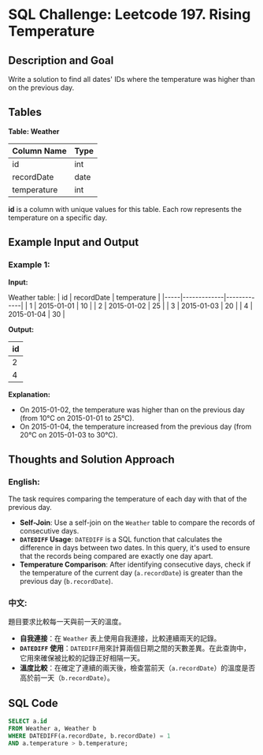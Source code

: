 # SQL Challenge: Leetcode 197. Rising Temperature

## Description and Goal

Write a solution to find all dates' IDs where the temperature was higher than on the previous day.

## Tables

**Table: Weather**

| Column Name  | Type |
|--------------|------|
| id           | int  |
| recordDate   | date |
| temperature  | int  |

**id** is a column with unique values for this table. Each row represents the temperature on a specific day.

## Example Input and Output

### Example 1:

**Input:**

Weather table:
| id  | recordDate  | temperature |
|-----|-------------|-------------|
| 1   | 2015-01-01  | 10          |
| 2   | 2015-01-02  | 25          |
| 3   | 2015-01-03  | 20          |
| 4   | 2015-01-04  | 30          |

**Output:**

| id |
|----|
| 2  |
| 4  |

**Explanation:**
- On 2015-01-02, the temperature was higher than on the previous day (from 10°C on 2015-01-01 to 25°C).
- On 2015-01-04, the temperature increased from the previous day (from 20°C on 2015-01-03 to 30°C).

## Thoughts and Solution Approach

### English:

The task requires comparing the temperature of each day with that of the previous day.
- **Self-Join**: Use a self-join on the `Weather` table to compare the records of consecutive days.
- **`DATEDIFF` Usage**: `DATEDIFF` is a SQL function that calculates the difference in days between two dates. In this query, it's used to ensure that the records being compared are exactly one day apart.
- **Temperature Comparison**: After identifying consecutive days, check if the temperature of the current day (`a.recordDate`) is greater than the previous day (`b.recordDate`).

### 中文:

題目要求比較每一天與前一天的溫度。
- **自我連接**：在 `Weather` 表上使用自我連接，比較連續兩天的記錄。
- **`DATEDIFF` 使用**：`DATEDIFF`用來計算兩個日期之間的天數差異。在此查詢中，它用來確保被比較的記錄正好相隔一天。
- **溫度比較**：在確定了連續的兩天後，檢查當前天（`a.recordDate`）的溫度是否高於前一天（`b.recordDate`）。

## SQL Code

```sql
SELECT a.id
FROM Weather a, Weather b
WHERE DATEDIFF(a.recordDate, b.recordDate) = 1
AND a.temperature > b.temperature;
